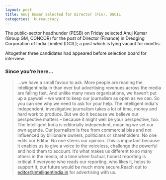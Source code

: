 ```yaml
---
layout: post
title: Anuj Kumar selected for Director (Fin), DGCIL
categories:  bureaucracy 
---
```


 The public-sector headhunder (PESB) on Friday selected Anuj Kumar (Group GM, CONCOR) for the post of Director (Finance) in Dredging Corporation of India Limited (DCIL); a post which is lying vacant for months.



Altogether three candidates had appeared before selection board for interview.





### Since you’re here…


>  ...we have a small favour to ask. More people are reading the intelligentindia.in than ever but advertising revenues across the media are falling fast. And unlike many news organisations, we haven’t put up a paywall – we want to keep our journalism as open as we can. So you can see why we need to ask for your help. The intelligent india's  independent, investigative journalism takes a lot of time, money and hard work to produce. But we do it because we believe our perspective matters – because it might well be your perspective, too.
	The Intelligent India is editorially independent, meaning we set our own agenda. Our journalism is free from commercial bias and not influenced by billionaire owners, politicians or shareholders. No one edits our Editor. No one steers our opinion. This is important because it enables us to give a voice to the voiceless, challenge the powerful and hold them to account. It’s what makes us different to so many others in the media, at a time when factual, honest reporting is critical.If everyone who reads our reporting, who likes it, helps to support it, our future would be much more secure.Reach out to editor@intelligentindia.in for advertising with us. 